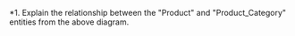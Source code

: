 *1. Explain the relationship between the "Product" and "Product_Category" entities from the above diagram.
